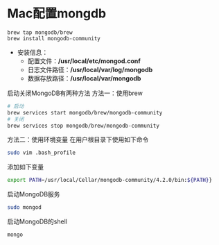 # Mac配置mongdb

```
brew tap mongodb/brew 
brew install mongodb-community
```

- 安装信息：
     - 配置文件：**/usr/local/etc/mongod.conf**
     - 日志文件路径：**/usr/local/var/log/mongodb**
     - 数据存放路径：**/usr/local/var/mongodb**

启动关闭MongoDB有两种方法
方法一：使用brew

```bash
# 启动
brew services start mongodb/brew/mongodb-community
# 关闭
brew services stop mongodb/brew/mongodb-community
```

方法二：使用环境变量
在用户根目录下使用如下命令

```bash
sudo vim .bash_profile
```

添加如下变量

```bash
export PATH=/usr/local/Cellar/mongodb-community/4.2.0/bin:${PATH}}
```

启动MongoDB服务

```bash
sudo mongod
```

启动MongoDB的shell

```bash
mongo
```